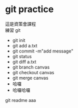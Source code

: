 # git practice

這是資策會課程  
練習 git

- git init
- git add a.txt
- git commit -m"add message"
- git status
- git diff a.txt
- git branch canvas
- git checkout canvas
- git merge canvas
- 哈囉
- 哈囉哈囉

git readme aaa
